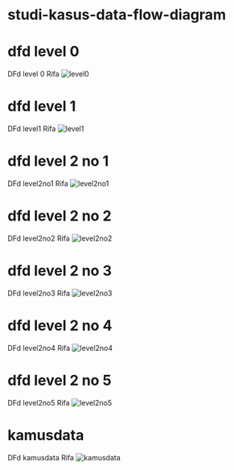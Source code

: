 # studi-kasus-data-flow-diagram
# dfd level 0
DFd level 0 Rifa 
![level0](img/Ripa.jpg)
# dfd level 1
DFd level1 Rifa
![level1](img/Rip.jpg)
# dfd level 2 no 1
DFd level2no1 Rifa
![level2no1](img/ke-1-lvl-2.jpg)
# dfd level 2 no 2
DFd level2no2 Rifa
![level2no2](img/ke-2.jpeg)
# dfd level 2 no 3
DFd level2no3 Rifa
![level2no3](img/ke-3.jpeg)
# dfd level 2 no 4
DFd level2no4 Rifa
![level2no4](img/baru.jpeg)
# dfd level 2 no 5
DFd level2no5 Rifa
![level2no5](img/petugas.jpeg)
# kamusdata
DFd kamusdata Rifa
![kamusdata](img/kamusdataasli.jpeg) 
